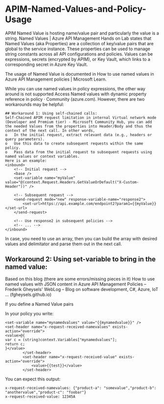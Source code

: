 # APIM-Named-Values-and-Policy-Usage
APIM Named Value is hosting name/value pair and particularly the value is a string. Named Values | Azure API Management Hands on Lab states that Named Values (aka Properties) are a collection of key/value pairs that are global to the service instance. These properties can be used to manage string constants across all API configurations and policies. Values can be expressions, secrets (encrypted by APIM), or Key Vault, which links to a corresponding secret in Azure Key Vault.

The usage of Named Value is documented in How to use named values in Azure API Management policies | Microsoft Learn.

While you can use named values in policy expressions, the other way around is not supported Access Named values with dynamic property reference in policy · Community (azure.com). However, there are two workarounds may be helpful: 
~~~
## Workaround 1: Using self-chained calls:
Self-Chained APIM request limitation in internal Virtual network mode (Developer and Premium tier) - Microsoft Community Hub, you can add the needed Values from the properties into Header/Body and thus the context of the next call. In other words,
o	In the initial request, extract relevant data (e.g., headers or query parameters).
o	Use this data to create subsequent requests within the same policy.
o	Pass data from the initial request to subsequent requests using named values or context variables.
Here is an example:
<inbound>
    <!-- Initial request -->
    <base />
    <set-variable name="myValue" value="@(context.Request.Headers.GetValueOrDefault("X-Custom-Header"))" />

    <!-- Subsequent request -->
    <send-request mode="new" response-variable-name="response2">
        <set-url>https://api.example.com/endpoint2?param1={{myValue}}</set-url>
    </send-request>

    <!-- Use response2 in subsequent policies -->
    <!-- ... -->
</inbound>
~~~
In case, you need to use an array, then you can build the array with desired values and delimitator and parse them out in the next call.

## Workaround 2: Using set-variable to bring in the named value:
Based on this blog (there are some errors/missing pieces in it)
How to use named values with JSON content in Azure API Management Policies – Frederik Gheysels' WebLog – Blog on software development, C#, Azure, IoT ... (fgheysels.github.io)

If you define a Named Value pairs
 

In your policy you write:
~~~
<set-variable name="mynamedvalues" value="{{mynamedvalue}}" />
<set-header name="x-request-received-namevalues" exists-action="override">
<value>@{
var c = (string)context.Variables["mynamedvalues"]; 
return c;
}</value>
        </set-header>
        <set-header name="x-request-received-value" exists-action="override">
            <value>{{test}}</value>
        </set-header>
~~~
You can expect this output:
~~~
x-request-received-namevalues: {"product-a": "somevalue","product-b": "anothervalue","product-c": "foobar"}
x-request-received-value: 12345A
~~~

